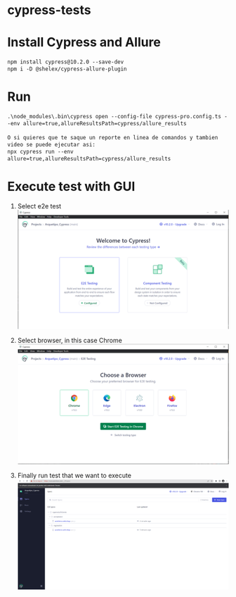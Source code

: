 # cypress-tests

# Install Cypress and Allure
```
npm install cypress@10.2.0 --save-dev
npm i -D @shelex/cypress-allure-plugin

```

# Run


```
.\node_modules\.bin\cypress open --config-file cypress-pro.config.ts --env allure=true,allureResultsPath=cypress/allure_results

O si quieres que te saque un reporte en linea de comandos y tambien video se puede ejecutar asi:
npx cypress run --env allure=true,allureResultsPath=cypress/allure_results
```

# Execute test with GUI

1. Select e2e test
![img.png](img.png)

2. Select browser, in this case Chrome
![img_1.png](img_1.png)
   
3. Finally run test that we want to execute
![img_2.png](img_2.png)
